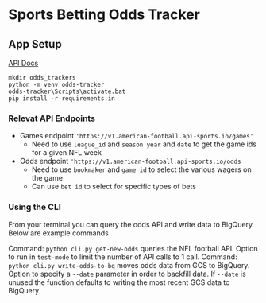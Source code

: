 # Sports Betting Odds Tracker

## App Setup

[API Docs](https://dashboard.api-football.com/)

```
mkdir odds_trackers
python -m venv odds-tracker
odds-tracker\Scripts\activate.bat
pip install -r requirements.in
```

### Relevat API Endpoints

- Games endpoint `'https://v1.american-football.api-sports.io/games'`
    - Need to use `league_id` and `season year` and `date` to get the game ids for a given NFL week
- Odds endpoint `'https://v1.american-football.api-sports.io/odds`
    - Need to use `bookmaker` and `game id` to select the various wagers on the game
    - Can use `bet id` to select for specific types of bets


### Using the CLI

From your terminal you can query the odds API and write data to BigQuery. Below are example commands

Command: `python cli.py get-new-odds` queries the NFL football API. Option to run in `test-mode` to limit the number of API calls to 1 call.
Command: `python cli.py write-odds-to-bq` moves odds data from GCS to BigQuery. Option to specify a `--date` parameter in order to backfill data. If `--date` is unused the function defaults to writing the most recent GCS data to BigQuery

